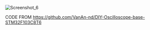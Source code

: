 
![Screenshot_6](https://github.com/user-attachments/assets/b8191185-fee7-4828-85a2-4794779ea579)


CODE FROM https://github.com/VanAn-nd/DIY-Oscilloscope-base-STM32F103C8T6
